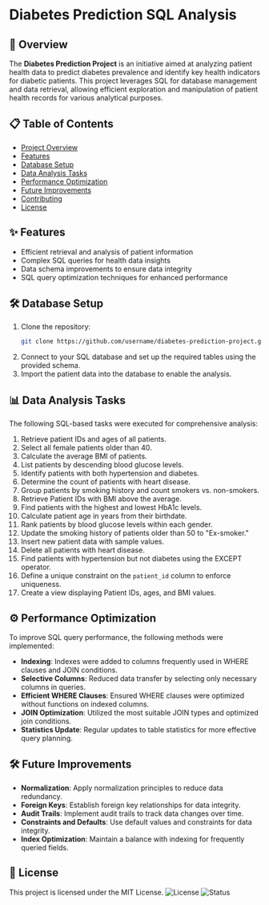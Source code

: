 # Diabetes Prediction SQL Analysis

## 🚀 Overview
The **Diabetes Prediction Project** is an initiative aimed at analyzing patient health data to predict diabetes prevalence and identify key health indicators for diabetic patients. This project leverages SQL for database management and data retrieval, allowing efficient exploration and manipulation of patient health records for various analytical purposes.

## 📋 Table of Contents
- [Project Overview](#-overview)
- [Features](#-features)
- [Database Setup](#-database-setup)
- [Data Analysis Tasks](#-data-analysis-tasks)
- [Performance Optimization](#-performance-optimization)
- [Future Improvements](#-future-improvements)
- [Contributing](#-contributing)
- [License](#-license)

## ✨ Features
- Efficient retrieval and analysis of patient information
- Complex SQL queries for health data insights
- Data schema improvements to ensure data integrity
- SQL query optimization techniques for enhanced performance

## 🛠️ Database Setup
1. Clone the repository:
   ```bash
   git clone https://github.com/username/diabetes-prediction-project.git
   ```
2. Connect to your SQL database and set up the required tables using the provided schema.
3. Import the patient data into the database to enable the analysis.

## 📊 Data Analysis Tasks
The following SQL-based tasks were executed for comprehensive analysis:
1. Retrieve patient IDs and ages of all patients.
2. Select all female patients older than 40.
3. Calculate the average BMI of patients.
4. List patients by descending blood glucose levels.
5. Identify patients with both hypertension and diabetes.
6. Determine the count of patients with heart disease.
7. Group patients by smoking history and count smokers vs. non-smokers.
8. Retrieve Patient IDs with BMI above the average.
9. Find patients with the highest and lowest HbA1c levels.
10. Calculate patient age in years from their birthdate.
11. Rank patients by blood glucose levels within each gender.
12. Update the smoking history of patients older than 50 to "Ex-smoker."
13. Insert new patient data with sample values.
14. Delete all patients with heart disease.
15. Find patients with hypertension but not diabetes using the EXCEPT operator.
16. Define a unique constraint on the `patient_id` column to enforce uniqueness.
17. Create a view displaying Patient IDs, ages, and BMI values.

## ⚙️ Performance Optimization
To improve SQL query performance, the following methods were implemented:
- **Indexing**: Indexes were added to columns frequently used in WHERE clauses and JOIN conditions.
- **Selective Columns**: Reduced data transfer by selecting only necessary columns in queries.
- **Efficient WHERE Clauses**: Ensured WHERE clauses were optimized without functions on indexed columns.
- **JOIN Optimization**: Utilized the most suitable JOIN types and optimized join conditions.
- **Statistics Update**: Regular updates to table statistics for more effective query planning.

## 🛠️ Future Improvements
- **Normalization**: Apply normalization principles to reduce data redundancy.
- **Foreign Keys**: Establish foreign key relationships for data integrity.
- **Audit Trails**: Implement audit trails to track data changes over time.
- **Constraints and Defaults**: Use default values and constraints for data integrity.
- **Index Optimization**: Maintain a balance with indexing for frequently queried fields.

## 📄 License
This project is licensed under the MIT License.
![License](https://img.shields.io/badge/license-MIT-blue.svg)
![Status](https://img.shields.io/badge/status-Completed-brightgreen.svg)
